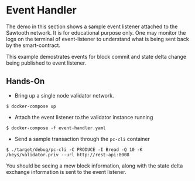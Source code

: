 # Event Handler

The demo in this section shows a sample event listener attached
to the Sawtooth network. It is for educational purpose only.
One may monitor the logs on the terminal of event-listener to
understand what is being sent back by the smart-contract.

This example demostrates events for block commit and state
delta change being published to event listener.

## Hands-On

- Bring up a single node validator network.

```shell_script
$ docker-compose up
```

- Attach the event listener to the validator instance running

```shell_script
$ docker-compose -f event-handler.yaml
```

- Send a sample transaction through the `pc-cli` container

```shell_script
$ ./target/debug/pc-cli -C PRODUCE -I Bread -Q 10 -K /keys/validator.priv --url http://rest-api:8008
```

You should be seeing a mew block information, along with the state
delta exchange information is sent to the event listener.
